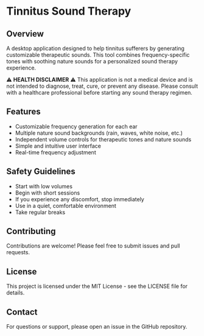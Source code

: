 # Tinnitus Sound Therapy

## Overview
A desktop application designed to help tinnitus sufferers by generating customizable therapeutic sounds. This tool combines frequency-specific tones with soothing nature sounds for a personalized sound therapy experience.

⚠️ **HEALTH DISCLAIMER** ⚠️
This application is not a medical device and is not intended to diagnose, treat, cure, or prevent any disease. Please consult with a healthcare professional before starting any sound therapy regimen.

## Features
- Customizable frequency generation for each ear
- Multiple nature sound backgrounds (rain, waves, white noise, etc.)
- Independent volume controls for therapeutic tones and nature sounds
- Simple and intuitive user interface
- Real-time frequency adjustment


## Safety Guidelines
- Start with low volumes
- Begin with short sessions
- If you experience any discomfort, stop immediately
- Use in a quiet, comfortable environment
- Take regular breaks

## Contributing
Contributions are welcome! Please feel free to submit issues and pull requests.

## License
This project is licensed under the MIT License - see the LICENSE file for details.

## Contact
For questions or support, please open an issue in the GitHub repository.



